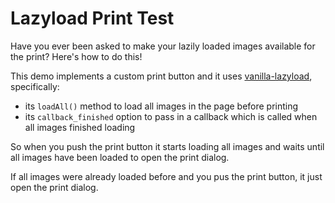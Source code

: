 # Lazyload Print Test

Have you ever been asked to make your lazily loaded images available for the print?
Here's how to do this!

This demo implements a custom print button and it uses [vanilla-lazyload](https://github.com/verlok/lazyload), specifically:

- its `loadAll()` method to load all images in the page before printing
- its `callback_finished` option to pass in a callback which is called when all images finished loading

So when you push the print button it starts loading all images and waits until all images have been loaded to open the print dialog.

If all images were already loaded before and you pus the print button, it just open the print dialog.